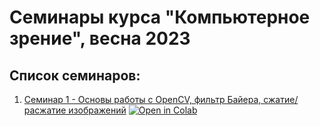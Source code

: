 # Семинары курса "Компьютерное зрение", весна 2023

## Список семинаров:

1. [Семинар 1 - Основы работы с OpenCV, фильтр Байера, сжатие/расжатие изображений](seminars/seminar_01/Seminar_01.ipynb) <a target="_blank" href="https://colab.research.google.com/github/alexmelekhin/cv_course_2023/blob/main/seminars/seminar_01/Seminar_01.ipynb"><img src="https://colab.research.google.com/assets/colab-badge.svg" alt="Open in Colab"/></a>
